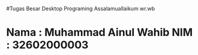#Tugas Besar Desktop Programing
Assalamuallaikum wr.wb
<h1> Nama : Muhammad Ainul Wahib
NIM  : 32602000003</h1>
